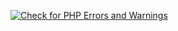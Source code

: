 [![Check for PHP Errors and Warnings](https://github.com/insidenothing/coronavirus/actions/workflows/lint.yml/badge.svg)](https://github.com/insidenothing/coronavirus/actions/workflows/lint.yml)
